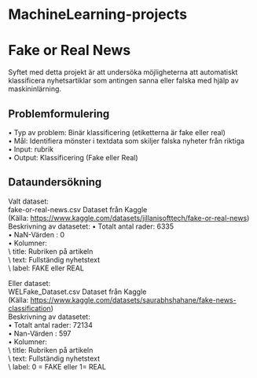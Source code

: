 # MachineLearning-projects
# Fake or Real News
Syftet med detta projekt är att undersöka möjligheterna att automatiskt klassificera nyhetsartiklar som antingen sanna eller falska med hjälp av maskininlärning.
## Problemformulering
•	Typ av problem: Binär klassificering (etiketterna är fake eller real)  
•	Mål: Identifiera mönster i textdata som skiljer falska nyheter från riktiga  
•	Input: rubrik  
•	Output: Klassificering (Fake eller Real)
## Dataundersökning
Valt dataset:  
fake-or-real-news.csv Dataset från Kaggle  
(Källa: https://www.kaggle.com/datasets/jillanisofttech/fake-or-real-news)  
Beskrivning av datasetet:
•	Totalt antal rader: 6335  
•	NaN-Värden : 0  
•   Kolumner:  
        \ title: Rubriken på artikeln  
        \ text: Fullständig nyhetstext  
        \ label: FAKE eller REAL    

Eller dataset:    
WELFake_Dataset.csv Dataset från Kaggle  
(Källa: https://www.kaggle.com/datasets/saurabhshahane/fake-news-classification)  
Beskrivning av datasetet:  
•	Totalt antal rader: 72134   
•	Nan-Värden : 597  
•	Kolumner:  
        \ title: Rubriken på artikeln  
        \ text: Fullständig nyhetstext  
        \ label: 0 = FAKE eller 1= REAL  
